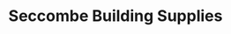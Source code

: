 ---
title: "Seccombe Building Supplies"
url: /croydon/seccombe-building-supplies/
shop: hardware
---